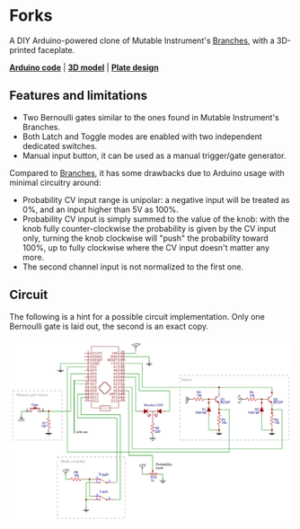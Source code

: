Forks
=====

A DIY Arduino-powered clone of Mutable Instrument's [Branches][1], with a 3D-printed faceplate.

**[Arduino code](forks.ino)** | **[3D model](plate.stl)** | **[Plate design](plate.svg)**

Features and limitations
------------------------

- Two Bernoulli gates similar to the ones found in Mutable Instrument's Branches.
- Both Latch and Toggle modes are enabled with two independent dedicated switches.
- Manual input button, it can be used as a manual trigger/gate generator.

Compared to [Branches][1], it has some drawbacks due to Arduino usage with minimal circuitry around:

- Probability CV input range is unipolar: a negative input will be treated as 0%, and an input higher than 5V as 100%.
- Probability CV input is simply summed to the value of the knob: with the knob fully counter-clockwise the probability is given by the CV input only, turning the knob clockwise will "push" the probability toward 100%, up to fully clockwise where the CV input doesn't matter any more.
- The second channel input is not normalized to the first one.

Circuit
-------

The following is a hint for a possible circuit implementation. Only one Bernoulli gate is laid out, the second is an exact copy.

![](schematic.png)

[1]: https://mutable-instruments.net/modules/branches/